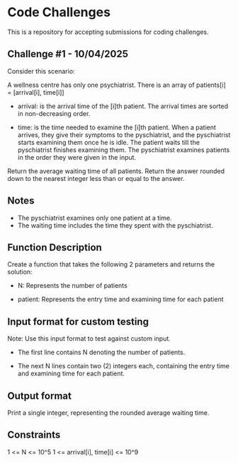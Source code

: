 # Code Challenges
This is a repository for accepting submissions for coding challenges.

## Challenge #1 - 10/04/2025
Consider this scenario:

A wellness centre has only one psychiatrist. There is an array of patients[i] = [arrival[i], time[i]]
​
- arrival: is the arrival time of the [i]th patient. The arrival times are sorted in non-decreasing order.

- time: is the time needed to examine the [i]th patient. When a patient arrives, they give their symptoms to the pyschiatrist, and the pyschiatrist starts examining them once he is idle. The patient waits till the pyschiatrist finishes examining them. The pyschiatrist examines patients in the order they were given in the input.

Return the average waiting time of all patients. Return the answer rounded down to the nearest integer less than or equal to the
answer.

## Notes

- ⁠The pyschiatrist examines only one patient at a time.
- ⁠The waiting time includes the time they spent with the pyschiatrist.

## Function Description

Create a function that takes the following 2 parameters and returns the solution:

- ⁠N: Represents the number of patients

- patient: Represents the entry time and examining time for each patient

## Input format for custom testing

Note: Use this input format to test against custom input.

- The first line contains N denoting the number of patients.

- ⁠The next N lines contain two (2) integers each, containing the entry time and examining time for each patient.

## Output format

Print a single integer, representing the rounded average waiting time.

## Constraints

1 <= N <= 10^5
1 <= arrival[i], time[i] <= 10^9
